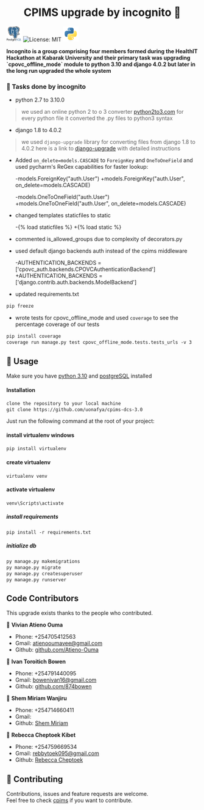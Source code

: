 
<h1 align="center">CPIMS upgrade by incognito 👋</h1>
<p align="center">

  <img src="https://raw.githubusercontent.com/devicons/devicon/master/icons/postgresql/postgresql-original-wordmark.svg" alt="postgresql" width="40" height="40"/> </a> 
    <img alt="License: MIT" src="https://img.shields.io/badge/license-MIT-yellow.svg" target="_blank" />
  </a>
  <a href="https://www.python.org" target="_blank" rel="noreferrer"> <img src="https://raw.githubusercontent.com/devicons/devicon/master/icons/python/python-original.svg" alt="python" width="40" height="40"/> </a>

</p>

<p><b>Incognito is a group comprising four members formed during the HealthIT Hackathon at Kabarak University and their primary task was upgrading 
`cpovc_offline_mode` module to python 3.10 and django 4.0.2 but later in the long run upgraded the
whole system</b></p>


### 📝 Tasks done by incognito

- python 2.7 to 3.10.0 
> we used an online python 2 to o 3 converter [python2to3.com](https://www.python2to3.com) for every python file it converted the .py files to python3 syntax
- django 1.8 to 4.0.2 <br />
> we used ```django-upgrade``` library for converting files from django 1.8 to 4.0.2 here is a link to [django-upgrade](https://github.com/adamchainz/django-upgrade) with detailed instructions
- Added ``on_delete=models.CASCADE`` to ``ForeignKey`` and ``OneToOneField`` and used pycharm's ReGex capabilities for faster lookup:


    -models.ForeignKey("auth.User")
    +models.ForeignKey("auth.User", on_delete=models.CASCADE)

    -models.OneToOneField("auth.User")
    +models.OneToOneField("auth.User", on_delete=models.CASCADE)
- changed templates staticfiles to static <br />


    -{% load staticfiles %}
    +{% load static %}
- commented is_allowed_groups due to complexity of decorators.py <br />
- used default django backends auth instead of the cpims middleware <br />
    

    -AUTHENTICATION_BACKENDS = ['cpovc_auth.backends.CPOVCAuthenticationBackend']
    +AUTHENTICATION_BACKENDS = ['django.contrib.auth.backends.ModelBackend']
- updated requirements.txt
```sh 
pip freeze
```

- wrote tests for cpovc_offline_mode and used ```coverage``` to see the percentage coverage of our tests
```shell
pip install coverage
coverage run manage.py test cpovc_offline_mode.tests.tests_urls -v 3
```

## 🚀 Usage

Make sure you have [python 3.10](https://www.python.org/getit/) and [postgreSQL](https://www.postgresql.org/) installed

#### Installation
    clone the repository to your local machine
    git clone https://github.com/uonafya/cpims-dcs-3.0

Just run the following command at the root of your project:

#### install virtualenv windows

    pip install virtualenv

#### create virtualenv

    virtualenv venv

#### activate virtualenv

    venv\Scripts\activate

##### install requirements

    pip install -r requirements.txt

##### initialize db

    py manage.py makemigrations 
    py manage.py migrate
    py manage.py createsuperuser
    py manage.py runserver



## Code Contributors

This upgrade exists thanks to the people who contributed.

👤 **Vivian Atieno Ouma**

- Phone: +254705412563
- Gmail: atienooumavee@gmail.com
- Github: [github.com/Atieno-Ouma](https://github.com/Atieno-Ouma)

👤 **Ivan Toroitich Bowen**

- Phone: +254791440095
- Gmail: bowenivan16@gmail.com
- Github: [github.com/874bowen](https://github.com/874bowen)

👤 **Shem Miriam Wanjiru**

- Phone: +254714660411
- Gmail: 
- Github: [Shem Miriam](https://github.com/shemmiriam)

👤 **Rebecca Cheptoek Kibet**

- Phone: +254759669534
- Gmail: rebbytoek095@gmail.com
- Github: [Rebecca Cheptoek](https://github.com/Rebeccacheptoek)
## 🤝 Contributing

Contributions, issues and feature requests are welcome.<br />
Feel free to check [cpims]( https://github.com/uonafya/cpims-ovc-3.0) if you want to contribute.<br />


